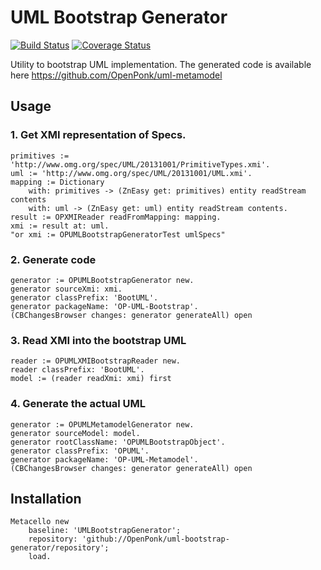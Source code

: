 # UML Bootstrap Generator
[![Build Status](https://travis-ci.org/OpenPonk/uml-bootstrap-generator.svg?branch=master)](https://travis-ci.org/OpenPonk/uml-bootstrap-generator) [![Coverage Status](https://coveralls.io/repos/github/OpenPonk/uml-bootstrap-generator/badge.svg?branch=master)](https://coveralls.io/github/OpenPonk/uml-bootstrap-generator?branch=master)

Utility to bootstrap UML implementation.
The generated code is available here https://github.com/OpenPonk/uml-metamodel

## Usage

### 1. Get XMI representation of Specs.

```smalltalk
primitives := 'http://www.omg.org/spec/UML/20131001/PrimitiveTypes.xmi'.
uml := 'http://www.omg.org/spec/UML/20131001/UML.xmi'.
mapping := Dictionary
	with: primitives -> (ZnEasy get: primitives) entity readStream contents
	with: uml -> (ZnEasy get: uml) entity readStream contents.
result := OPXMIReader readFromMapping: mapping.
xmi := result at: uml.
"or xmi := OPUMLBootstrapGeneratorTest umlSpecs"
```

### 2. Generate code

```smalltalk
generator := OPUMLBootstrapGenerator new.
generator sourceXmi: xmi.
generator classPrefix: 'BootUML'.
generator packageName: 'OP-UML-Bootstrap'.
(CBChangesBrowser changes: generator generateAll) open
```

### 3. Read XMI into the bootstrap UML

```smalltalk
reader := OPUMLXMIBootstrapReader new.
reader classPrefix: 'BootUML'.
model := (reader readXmi: xmi) first
```

### 4. Generate the actual UML

```smalltalk
generator := OPUMLMetamodelGenerator new.
generator sourceModel: model.
generator rootClassName: 'OPUMLBootstrapObject'.
generator classPrefix: 'OPUML'.
generator packageName: 'OP-UML-Metamodel'.
(CBChangesBrowser changes: generator generateAll) open
```

## Installation
 
```smalltalk
Metacello new
	baseline: 'UMLBootstrapGenerator';
	repository: 'github://OpenPonk/uml-bootstrap-generator/repository';
	load.
```

